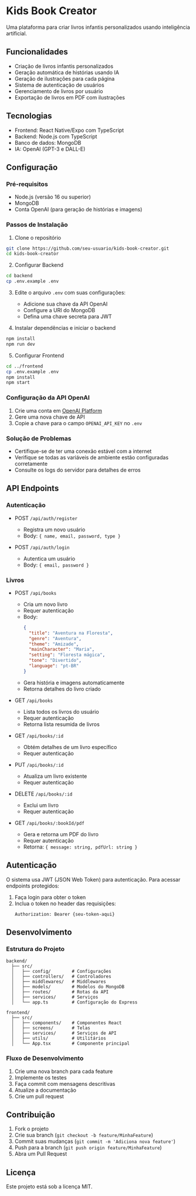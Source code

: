 # Kids Book Creator

Uma plataforma para criar livros infantis personalizados usando inteligência artificial.

## Funcionalidades

- Criação de livros infantis personalizados
- Geração automática de histórias usando IA
- Geração de ilustrações para cada página
- Sistema de autenticação de usuários
- Gerenciamento de livros por usuário
- Exportação de livros em PDF com ilustrações

## Tecnologias

- Frontend: React Native/Expo com TypeScript
- Backend: Node.js com TypeScript
- Banco de dados: MongoDB
- IA: OpenAI (GPT-3 e DALL-E)

## Configuração

### Pré-requisitos

- Node.js (versão 16 ou superior)
- MongoDB
- Conta OpenAI (para geração de histórias e imagens)

### Passos de Instalação

1. Clone o repositório
```bash
git clone https://github.com/seu-usuario/kids-book-creator.git
cd kids-book-creator
```

2. Configurar Backend
```bash
cd backend
cp .env.example .env
```

3. Edite o arquivo `.env` com suas configurações:
   - Adicione sua chave da API OpenAI
   - Configure a URI do MongoDB
   - Defina uma chave secreta para JWT

4. Instalar dependências e iniciar o backend
```bash
npm install
npm run dev
```

5. Configurar Frontend
```bash
cd ../frontend
cp .env.example .env
npm install
npm start
```

### Configuração da API OpenAI

1. Crie uma conta em [OpenAI Platform](https://platform.openai.com/)
2. Gere uma nova chave de API
3. Copie a chave para o campo `OPENAI_API_KEY` no `.env`

### Solução de Problemas

- Certifique-se de ter uma conexão estável com a internet
- Verifique se todas as variáveis de ambiente estão configuradas corretamente
- Consulte os logs do servidor para detalhes de erros

## API Endpoints

### Autenticação

- POST `/api/auth/register`
  - Registra um novo usuário
  - Body: `{ name, email, password, type }`

- POST `/api/auth/login`
  - Autentica um usuário
  - Body: `{ email, password }`

### Livros

- POST `/api/books`
  - Cria um novo livro
  - Requer autenticação
  - Body: 
    ```json
    {
      "title": "Aventura na Floresta",
      "genre": "Aventura",
      "theme": "Amizade",
      "mainCharacter": "Maria",
      "setting": "Floresta mágica",
      "tone": "Divertido",
      "language": "pt-BR"
    }
    ```
  - Gera história e imagens automaticamente
  - Retorna detalhes do livro criado

- GET `/api/books`
  - Lista todos os livros do usuário
  - Requer autenticação
  - Retorna lista resumida de livros

- GET `/api/books/:id`
  - Obtém detalhes de um livro específico
  - Requer autenticação

- PUT `/api/books/:id`
  - Atualiza um livro existente
  - Requer autenticação

- DELETE `/api/books/:id`
  - Exclui um livro
  - Requer autenticação

- GET `/api/books/:bookId/pdf`
  - Gera e retorna um PDF do livro
  - Requer autenticação
  - Retorna: `{ message: string, pdfUrl: string }`

## Autenticação

O sistema usa JWT (JSON Web Token) para autenticação. Para acessar endpoints protegidos:

1. Faça login para obter o token
2. Inclua o token no header das requisições:
   ```
   Authorization: Bearer {seu-token-aqui}
   ```

## Desenvolvimento

### Estrutura do Projeto

```
backend/
  ├── src/
  │   ├── config/        # Configurações
  │   ├── controllers/   # Controladores
  │   ├── middlewares/   # Middlewares
  │   ├── models/        # Modelos do MongoDB
  │   ├── routes/        # Rotas da API
  │   ├── services/      # Serviços
  │   └── app.ts         # Configuração do Express
  
frontend/
  ├── src/
  │   ├── components/    # Componentes React
  │   ├── screens/       # Telas
  │   ├── services/      # Serviços de API
  │   ├── utils/         # Utilitários
  │   └── App.tsx        # Componente principal
```

### Fluxo de Desenvolvimento

1. Crie uma nova branch para cada feature
2. Implemente os testes
3. Faça commit com mensagens descritivas
4. Atualize a documentação
5. Crie um pull request

## Contribuição

1. Fork o projeto
2. Crie sua branch (`git checkout -b feature/MinhaFeature`)
3. Commit suas mudanças (`git commit -m 'Adiciona nova feature'`)
4. Push para a branch (`git push origin feature/MinhaFeature`)
5. Abra um Pull Request

## Licença

Este projeto está sob a licença MIT.